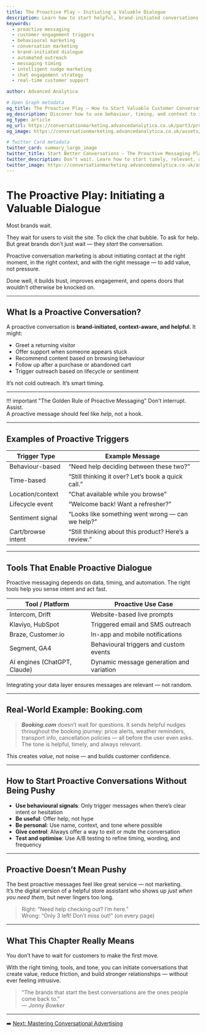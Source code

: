 ```yaml
---
title: The Proactive Play – Initiating a Valuable Dialogue
description: Learn how to start helpful, brand-initiated conversations that build trust and engagement. Explore proactive messaging triggers, timing strategies, and smart automation tools.
keywords:
  - proactive messaging
  - customer engagement triggers
  - behavioural marketing
  - conversation marketing
  - brand-initiated dialogue
  - automated outreach
  - messaging timing
  - intelligent nudge marketing
  - chat engagement strategy
  - real-time customer support

author: Advanced Analytica

# Open Graph metadata
og_title: The Proactive Play – How to Start Valuable Customer Conversations
og_description: Discover how to use behaviour, timing, and context to initiate helpful brand conversations that create trust and drive action.
og_type: article
og_url: https://conversationmarketing.advancedanalytica.co.uk/part3/proactive-dialogue
og_image: https://conversationmarketing.advancedanalytica.co.uk/assets/logos/0.5x/Brando_9@0.5x.png

# Twitter Card metadata
twitter_card: summary_large_image
twitter_title: Start Better Conversations – The Proactive Messaging Playbook
twitter_description: Don’t wait. Learn how to start timely, relevant, and respectful customer dialogues that feel helpful — not pushy.
twitter_image: https://conversationmarketing.advancedanalytica.co.uk/assets/logos/0.5x/Brando_9@0.5x.png
---
```



# The Proactive Play: Initiating a Valuable Dialogue

Most brands wait.

They wait for users to visit the site. To click the chat bubble. To ask for help.  
But great brands don’t just wait — they *start* the conversation.

Proactive conversation marketing is about initiating contact at the right moment, in the right context, and with the right message — to add value, not pressure.

Done well, it builds trust, improves engagement, and opens doors that wouldn’t otherwise be knocked on.

---

## What Is a Proactive Conversation?

A proactive conversation is **brand-initiated, context-aware, and helpful**. It might:

- Greet a returning visitor  
- Offer support when someone appears stuck  
- Recommend content based on browsing behaviour  
- Follow up after a purchase or abandoned cart  
- Trigger outreach based on lifecycle or sentiment  

It’s not cold outreach. It’s smart timing.

---

!!! important "The Golden Rule of Proactive Messaging"
    Don’t interrupt. Assist.  
    A proactive message should feel like *help*, not a hook.

---

## Examples of Proactive Triggers

| Trigger Type         | Example Message                             |
|----------------------|----------------------------------------------|
| Behaviour-based      | “Need help deciding between these two?”      |
| Time-based           | “Still thinking it over? Let’s book a quick call.” |
| Location/context     | “Chat available while you browse”            |
| Lifecycle event      | “Welcome back! Want a refresher?”            |
| Sentiment signal     | “Looks like something went wrong — can we help?” |
| Cart/browse intent   | “Still thinking about this product? Here’s a review.” |

---

## Tools That Enable Proactive Dialogue

Proactive messaging depends on data, timing, and automation. The right tools help you sense intent and act fast.

| Tool / Platform        | Proactive Use Case                         |
|------------------------|--------------------------------------------|
| Intercom, Drift        | Website-based live prompts                 |
| Klaviyo, HubSpot       | Triggered email and SMS outreach           |
| Braze, Customer.io     | In-app and mobile notifications            |
| Segment, GA4           | Behavioural triggers and custom events     |
| AI engines (ChatGPT, Claude) | Dynamic message generation and variation  |

Integrating your data layer ensures messages are relevant — not random.

---

## Real-World Example: Booking.com

> ***Booking.com*** doesn’t wait for questions. It sends helpful nudges throughout the booking journey: price alerts, weather reminders, transport info, cancellation policies — all before the user even asks. The tone is helpful, timely, and always relevant.

This creates *value*, not noise — and builds customer confidence.

---

## How to Start Proactive Conversations Without Being Pushy

- **Use behavioural signals**: Only trigger messages when there’s clear intent or hesitation  
- **Be useful**: Offer help, not hype  
- **Be personal**: Use name, context, and tone where possible  
- **Give control**: Always offer a way to exit or mute the conversation  
- **Test and optimise**: Use A/B testing to refine timing, wording, and frequency  

---

## Proactive Doesn’t Mean Pushy

The best proactive messages feel like great service — not marketing.  
It’s the digital version of a helpful store assistant who shows up *just when you need them*, but never lingers too long.

> Right: “Need help checking out? I’m here.”  
> Wrong: “Only 3 left! Don’t miss out!” (on every page)

---

## What This Chapter Really Means

You don’t have to wait for customers to make the first move.

With the right timing, tools, and tone, you can initiate conversations that create value, reduce friction, and build stronger relationships — without ever feeling intrusive.

> “The brands that start the best conversations are the ones people come back to.”  
> — *Jonny Bowker*

---

➡️ [Next: Mastering Conversational Advertising](conversational-advertising.md)
